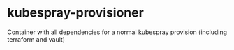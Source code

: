# kubespray-provisioner
Container with all dependencies for a normal kubespray provision (including terraform and vault)
